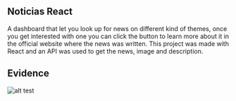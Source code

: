 ## Noticias React

A dashboard that let you look up for news on different kind of themes, once you get interested with one you can click the button to learn more about it in the official website where the news was written. This project was made with React and an API was used to get the news, image and description.

## Evidence
![alt test](NoticiasReact.gif)

